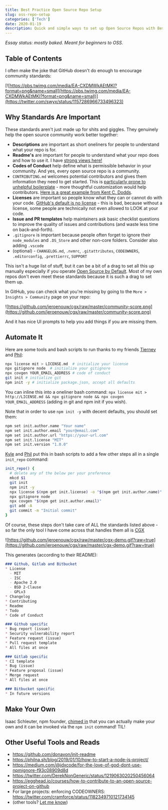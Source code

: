 ```yaml
---
title: Best Practice Open Source Repo Setup
slug: oss-repo-setup
categories: ['Tech']
date: 2020-01-19
description: Quick and simple ways to set up Open Source Repos with Best Practices
---
```


*Essay status: mostly baked. Meant for beginners to OSS.*

## Table of Contents

I often make the joke that GitHub doesn't do enough to encourage community standards:

[![https://pbs.twimg.com/media/EA-CXDMWkAEtMKI?format=png&name=small](https://pbs.twimg.com/media/EA-CXDMWkAEtMKI?format=png&name=small)](https://twitter.com/swyx/status/1157286966733496323)


## Why Standards Are Important

These standards aren't just made up for shits and giggles. They genuinely help the open source community work better together:

- **Descriptions** are important as short oneliners for people to understand what your repo is for.
- **Readme's** are important for people to understand what your repo does and how to use it. I have [strong views here!](https://twitter.com/swyx/status/1218711368989278208)
- **Codes of Conduct** help define what is permissible behavior in your community. And yes, every open source repo is a community.
- `CONTRIBUTING.md` welcomes potential contributors and gives them information they need to get started. This is [particularly prone to unhelpful boilerplate](https://twitter.com/swyx/status/983467648997609477) - more thoughtful customization would help contributors. [Here is a great example from Kent C. Dodds](https://github.com/testing-library/react-testing-library/blob/master/CONTRIBUTING.md).
- **Licenses** are important so people know what they can or cannot do with your code. [GitHub's default is no license](https://twitter.com/swyx/status/1218711368989278208) - this is bad, because without a license, some people are technically not even allowed to LOOK at your code.
- **Issue and PR templates** help maintainers ask basic checklist questions to improve the quality of issues and contributions (and waste less time on back-and-forth).
- `.gitignore` is important because people often forget to ignore their `node_modules` and `.DS_Store` and other non-core folders. Consider also adding `.vscode`
- (optional) - `CHANGELOG.md`, `.nvmrc`, `.gitattributes`, `CODEOWNERS`, `.editorconfig`, `.prettierrc`, `SUPPORT`

This isn't a huge list of stuff, but it can be a bit of a drag to set all this up manually especially if you operate [Open Source by Default](http://artsy.github.io/series/open-source-by-default/). Most of my own repos don't even meet these standards because it is such a drag to set them up. 

In GitHub, you can check what you're missing by going to the `More > Insights > Community` page on your repo:

![https://github.com/jeroenouw/cgx/raw/master/community-score.png](https://github.com/jeroenouw/cgx/raw/master/community-score.png)

And it has nice UI prompts to help you add things if you are missing them.

## Automate It

Here are some tools and bash scripts to run thanks to my friends [Tierney](https://twitter.com/bitandbang/status/1212223793898373120) and [Phil](https://twitter.com/philnash): 

```bash
npx license mit > LICENSE.md  # initialize your license
npx gitignore node  # initialize your gitignore
npx covgen YOUR_EMAIL_ADDRESS # code of conduct
git init # initialize git
npm init -y # initialize package.json, accept all defaults
```

You can inline this into a oneliner bash command: `npx license mit > http://LICENSE.md && npx gitignore node && npx covgen YOUR_EMAIL_ADDRESS` (adding in git and npm init if you wish).

Note that in order to use `npm init -y` with decent defaults, you should set them:

```bash
npm set init.author.name "Your name"
npm set init.author.email "your@email.com"
npm set init.author.url "https://your-url.com"
npm set init.license "MIT"
npm set init.version "1.0.0"
```

[Kyle](https://twitter.com/kylewelch/status/1219011921812316160) and [Phil](https://philna.sh/blog/2019/01/10/how-to-start-a-node-js-project/) put this in bash scripts to add a few other steps all in a single `init_repo` command:

```bash
init_repo() {
  # delete any of the below per your preference
  mkcd $1
  git init
  npm init -y
  npx license $(npm get init.license) -o "$(npm get init.author.name)" > LICENSE
  npx gitignore node
  npx covgen "$(npm get init.author.email)"
  git add -A
  git commit -m "Initial commit"
}
```

Of course, these steps don't take care of ALL the standards listed above - so far the only tool I have come across that handles them all is [CGX](https://github.com/jeroenouw/cgx)

![https://github.com/jeroenouw/cgx/raw/master/cgx-demo.gif?raw=true](https://github.com/jeroenouw/cgx/raw/master/cgx-demo.gif?raw=true)

This generates (according to their README):

```markdown
### Github, Gitlab and Bitbucket
* License 
  - MIT
  - ISC
  - Apache 2.0
  - BSD 2-Clause
  - GPLv3
* Changelog
* Contributing
* Readme
* Todo
* Code of Conduct

### Github specific
* Bug report (issue)
* Security vulnerability report
* Feature request (issue)
* Pull request template
* All files at once

### Gitlab specific
* CI template
* Bug (issue)
* Feature proposal (issue)
* Merge request
* All files at once

### Bitbucket specific
* In future versions
```

## Make Your Own

Isaac Schleuter, npm founder, [chimed in](https://twitter.com/izs/status/1219083765852491776?s=20) that you can actually make your own and it can be invoked via the `npm init` command! TIL!

## Other Useful Tools and Reads

- https://github.com/donavon/init-readme
- https://philna.sh/blog/2019/01/10/how-to-start-a-node-js-project/
- https://medium.com/@jdxcode/for-the-love-of-god-dont-use-npmignore-f93c08909d8d
- https://twitter.com/DerekNonGeneric/status/1219063020250456064
- https://egghead.io/courses/how-to-contribute-to-an-open-source-project-on-github
- For large projects: enforcing CODEOWNERS: https://twitter.com/cramforce/status/1182349710121734145
- (other tools? [Let me know](https://twitter.com/swyx))

